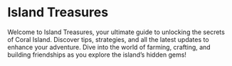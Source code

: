 # Island Treasures
Welcome to Island Treasures, your ultimate guide to unlocking the secrets of Coral Island. Discover tips, strategies, and all the latest updates to enhance your adventure. Dive into the world of farming, crafting, and building friendships as you explore the island’s hidden gems!
